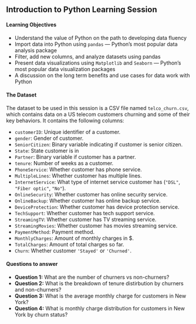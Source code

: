 


## **Introduction to Python Learning Session**


#### **Learning Objectives**

- Understand the value of Python on the path to developing data fluency
- Import data into Python using `pandas` — Python’s most popular data analysis package
- Filter, add new columns, and analyze datasets using pandas
- Present data visualizations using `Matplotlib` and `Seaborn` — Python’s most popular data visualization
packages
- A discussion on the long term benefits and use cases for data work with Python

#### **The Dataset**

The dataset to be used in this session is a CSV file named `telco_churn.csv`, which contains data on a US telecom customers churning and some of their key behaviors. It contains the following columns:


- `customerID`: Unique identifier of a customer.
- `gender`: Gender of customer.
- `SeniorCitizen`: Binary variable indicating if customer is senior citizen.
- `State`: State customer is in
- `Partner`: Binary variable if customer has a partner.
- `tenure`: Number of weeks as a customer.
- `PhoneService`: Whether customer has phone service.
- `MultipleLines`: Whether customer has multiple lines.
- `InternetService`: What type of internet service customer has (`"DSL"`, `"Fiber optic"`, `"No"`).
- `OnlineSecurity`: Whether customer has online security service.
- `OnlineBackup`: Whether customer has online backup service.
- `DeviceProtection`: Whether customer has device protection service.
- `TechSupport`: Whether customer has tech support service.
- `StreamingTV`: Whether customer has TV streaming service.
- `StreamingMovies`: Whether customer has movies streaming service.
- `PaymentMethod`: Payment method.
- `MonthlyCharges`: Amount of monthly charges in $.
- `TotalCharges`: Amount of total charges so far.
- `Churn`: Whether customer `'Stayed'` or `'Churned'`.


#### **Questions to answer**

- **Question 1:** What are the number of churners vs non-churners?
- **Question 2:** What is the breakdown of tenure distirbution by churners and non-churners?
- **Question 3:** What is the average monthly charge for customers in New York?
- **Question 4:** What is monthly charge distribution for customers in New York by churn status?
